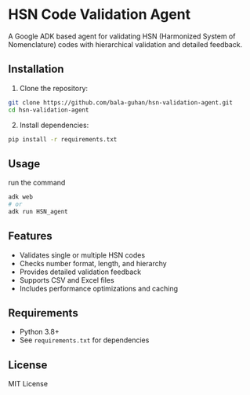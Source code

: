 # HSN Code Validation Agent

A Google ADK based agent for validating HSN (Harmonized System of Nomenclature) codes with hierarchical validation and detailed feedback.

## Installation

1. Clone the repository:

```bash
git clone https://github.com/bala-guhan/hsn-validation-agent.git
cd hsn-validation-agent
```

2. Install dependencies:

```bash
pip install -r requirements.txt
```

## Usage

run the command

```bash
adk web
# or
adk run HSN_agent
```

## Features

- Validates single or multiple HSN codes
- Checks number format, length, and hierarchy
- Provides detailed validation feedback
- Supports CSV and Excel files
- Includes performance optimizations and caching

## Requirements

- Python 3.8+
- See `requirements.txt` for dependencies

## License

MIT License
